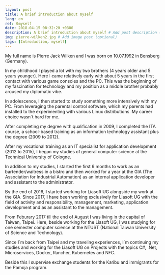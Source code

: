 ```yaml
---
layout: post
title: A brief introduction about myself
lang: en
ref: 0myself
date: 2018-04-15 08:32:20 +0300
description: A brief introduction about myself # Add post description (optional)
img: pierre-wilken2.jpg # Add image post (optional)
tags: [Introduction, myself]
---
```

My full name is Pierre Jack Wilken and I was born on 10.07.1992 in Bensberg (Germany).

In my childhood I played a lot with my two brothers (4 years older and 5 years younger).  Here I came relatively early with about 5 years in the first contact with various game consoles and the PC.  This was the beginning of my fascination for technology and my position as a middle brother probably aroused my diplomatic vibe.

In adolescence, I then started to study something more intensively with my PC.  From leveraging the parental control software, which my parents had installed to the experimenting with various Linux distributions.  My career choice wasn´t hard for me.

After completing my degree with qualification in 2009, I completed the ITA course, a school-based training as an information technology assistant plus the degree (2009 to 2012).

After my vocational training as an IT specialist for application development (2012 to 2015), I began my studies of general computer science at the Technical University of Cologne.

In addition to my studies, I started the first 6 months to work as an  bartender/waitress in a bistro and then worked for a year at the GIA (The Association for Industrial Automation) as an internal application developer and assistant to the administrator.

By the end of 2016, I started working for Liasoft UG alongside my work at the GIA.  Since 2017, I have been working exclusively for Liasoft UG with the field of activity and responsibility, management, marketing, application development and as an assistant to the management.

From Feburary 2017 till the end of August I was living in the capital of Taiwan, Taipei.  Here, beside working for the Liasoft UG, I was studying for one semester computer science at the NTUST (National Taiwan University of Science and Technology).

Since I´m back from Taipei and my traveling experiences, I´m continuing my studies and working for the Liasoft UG on Projects with the topics C#, .Net, Microservices, Docker, Rancher, Kubernetes and NFC.

Beside this I supervise exchange students for the Karibu and immigrants for the Pamoja program. 


